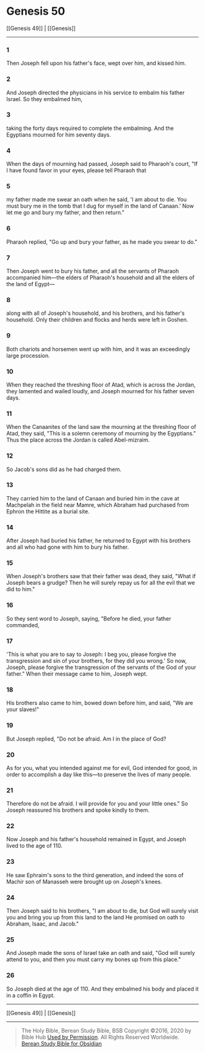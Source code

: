# Genesis 50

[[Genesis 49]] | [[Genesis]]

---

### 1
Then Joseph fell upon his father's face, wept over him, and kissed him.

### 2
And Joseph directed the physicians in his service to embalm his father Israel. So they embalmed him,

### 3
taking the forty days required to complete the embalming. And the Egyptians mourned for him seventy days.

### 4
When the days of mourning had passed, Joseph said to Pharaoh's court, "If I have found favor in your eyes, please tell Pharaoh that

### 5
my father made me swear an oath when he said, 'I am about to die. You must bury me in the tomb that I dug for myself in the land of Canaan.' Now let me go and bury my father, and then return."

### 6
Pharaoh replied, "Go up and bury your father, as he made you swear to do."

### 7
Then Joseph went to bury his father, and all the servants of Pharaoh accompanied him—the elders of Pharaoh's household and all the elders of the land of Egypt—

### 8
along with all of Joseph's household, and his brothers, and his father's household. Only their children and flocks and herds were left in Goshen.

### 9
Both chariots and horsemen went up with him, and it was an exceedingly large procession.

### 10
When they reached the threshing floor of Atad, which is across the Jordan, they lamented and wailed loudly, and Joseph mourned for his father seven days.

### 11
When the Canaanites of the land saw the mourning at the threshing floor of Atad, they said, "This is a solemn ceremony of mourning by the Egyptians." Thus the place across the Jordan is called Abel-mizraim.

### 12
So Jacob's sons did as he had charged them.

### 13
They carried him to the land of Canaan and buried him in the cave at Machpelah in the field near Mamre, which Abraham had purchased from Ephron the Hittite as a burial site.

### 14
After Joseph had buried his father, he returned to Egypt with his brothers and all who had gone with him to bury his father.

### 15
When Joseph's brothers saw that their father was dead, they said, "What if Joseph bears a grudge? Then he will surely repay us for all the evil that we did to him."

### 16
So they sent word to Joseph, saying, "Before he died, your father commanded,

### 17
'This is what you are to say to Joseph: I beg you, please forgive the transgression and sin of your brothers, for they did you wrong.' So now, Joseph, please forgive the transgression of the servants of the God of your father." When their message came to him, Joseph wept.

### 18
His brothers also came to him, bowed down before him, and said, "We are your slaves!"

### 19
But Joseph replied, "Do not be afraid. Am I in the place of God?

### 20
As for you, what you intended against me for evil, God intended for good, in order to accomplish a day like this—to preserve the lives of many people.

### 21
Therefore do not be afraid. I will provide for you and your little ones." So Joseph reassured his brothers and spoke kindly to them.

### 22
Now Joseph and his father's household remained in Egypt, and Joseph lived to the age of 110.

### 23
He saw Ephraim's sons to the third generation, and indeed the sons of Machir son of Manasseh were brought up on Joseph's knees.

### 24
Then Joseph said to his brothers, "I am about to die, but God will surely visit you and bring you up from this land to the land He promised on oath to Abraham, Isaac, and Jacob."

### 25
And Joseph made the sons of Israel take an oath and said, "God will surely attend to you, and then you must carry my bones up from this place."

### 26
So Joseph died at the age of 110. And they embalmed his body and placed it in a coffin in Egypt.

---

[[Genesis 49]] | [[Genesis]]

---

> The Holy Bible, Berean Study Bible, BSB
> Copyright &copy;2016, 2020 by Bible Hub
> [Used by Permission](https://berean.bible/terms.htm). All Rights Reserved Worldwide.
> [Berean Study Bible for Obsidian](https://github.com/gapmiss/berean-study-bible-for-obsidian)</small>

